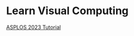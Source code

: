 # Learn Visual Computing

[ASPLOS 2023 Tutorial](https://learnvisualcomputing.github.io/asplos23.html)
